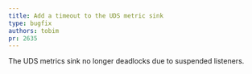 ```yaml
---
title: Add a timeout to the UDS metric sink
type: bugfix
authors: tobim
pr: 2635
---
```


The UDS metrics sink no longer deadlocks due to suspended listeners.
